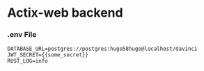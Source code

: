 # Actix-web backend

### .env File
`DATABASE_URL=postgres://postgres:hugo58hugo@localhost/davinci`  
`JWT_SECRET={{some_secret}}`  
`RUST_LOG=info`